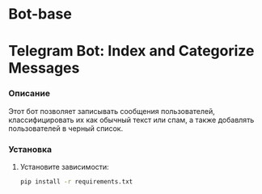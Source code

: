 # Bot-base
# Telegram Bot: Index and Categorize Messages

### Описание
Этот бот позволяет записывать сообщения пользователей, классифицировать их как обычный текст или спам, а также добавлять пользователей в черный список.

### Установка
1. Установите зависимости:
   ```bash
   pip install -r requirements.txt
